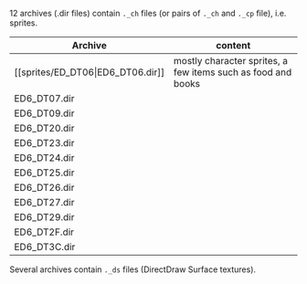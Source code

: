 12 archives (.dir files) contain `._ch` files (or pairs of `._ch` and `._cp` file), i.e. sprites.

| Archive                           | content                                                      |
| --------------------------------- | ------------------------------------------------------------ |
| [[sprites/ED_DT06\|ED6_DT06.dir]] | mostly character sprites, a few items such as food and books |
| ED6_DT07.dir                      |                                                              |
| ED6_DT09.dir                      |                                                              |
| ED6_DT20.dir                      |                                                              |
| ED6_DT23.dir                      |                                                              |
| ED6_DT24.dir                      |                                                              |
| ED6_DT25.dir                      |                                                              |
| ED6_DT26.dir                      |                                                              |
| ED6_DT27.dir                      |                                                              |
| ED6_DT29.dir                      |                                                              |
| ED6_DT2F.dir                      |                                                              |
| ED6_DT3C.dir                      |                                                              |

Several archives contain `._ds` files (DirectDraw Surface textures).
